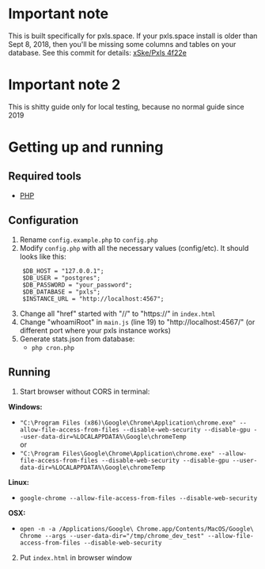 # Important note
This is built specifically for pxls.space. If your pxls.space install is older than Sept 8, 2018, then you'll be missing some columns and tables on your database. See this commit for details: [xSke/Pxls 4f22e](https://github.com/xSke/Pxls/commit/4f22e996bc7bbbb39649300c0214dea15a619a43)

# Important note 2
This is shitty guide only for local testing, because no normal guide since 2019  

# Getting up and running
## Required tools
* [PHP](https://php.net/)
## Configuration
1) Rename `config.example.php` to `config.php`
2) Modify `config.php` with all the necessary values (config/etc). It should looks like this:
```
    $DB_HOST = "127.0.0.1";
    $DB_USER = "postgres";
    $DB_PASSWORD = "your_password";
    $DB_DATABASE = "pxls";
    $INSTANCE_URL = "http://localhost:4567";
```
3) Change all "href" started with "//" to "https://" in `index.html`
4) Change "whoamiRoot" in `main.js` (line 19) to "http://localhost:4567/" (or different port where your pxls instance works)
5) Generate stats.json from database:
    * `php cron.php`

## Running
1) Start browser without CORS in terminal:  

**Windows:**  

* `"C:\Program Files (x86)\Google\Chrome\Application\chrome.exe" --allow-file-access-from-files --disable-web-security --disable-gpu --user-data-dir=%LOCALAPPDATA%\Google\chromeTemp`  
    or  
* `"C:\Program Files\Google\Chrome\Application\chrome.exe" --allow-file-access-from-files --disable-web-security --disable-gpu --user-data-dir=%LOCALAPPDATA%\Google\chromeTemp`  

**Linux:**  

* `google-chrome --allow-file-access-from-files --disable-web-security`  

**OSX:**  

* `open -n -a /Applications/Google\ Chrome.app/Contents/MacOS/Google\ Chrome --args --user-data-dir="/tmp/chrome_dev_test" --allow-file-access-from-files --disable-web-security`  

2) Put `index.html` in browser window
